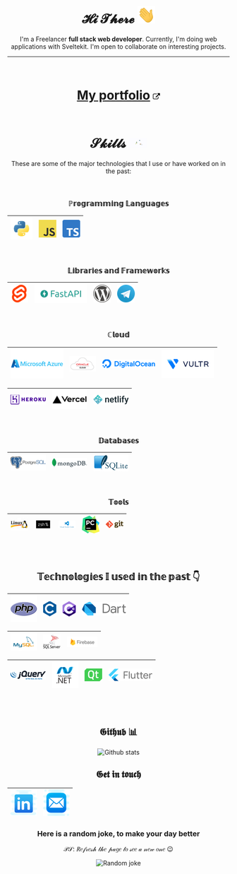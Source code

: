 <div align="center">

# 𝓗𝓲 𝓣𝓱𝓮𝓻𝓮 ![Hi.gif](./i/hi.gif)

I'm a Freelancer **full stack web developer**. Currently, I'm doing web applications with Sveltekit. I'm open to collaborate on interesting projects.

---
<br>

# [My portfolio](https://a3k.tech) ![External link icon](./i/external-link.png)

<br>

# 𝓢𝓴𝓲𝓵𝓵𝓼 ![Juggling.gif](./i/jg.gif)

These are some of the major technologies that I use or have worked on in the past:

<br>

### **ℙ𝕣𝕠𝕘𝕣𝕒𝕞𝕞𝕚𝕟𝕘 𝕃𝕒𝕟𝕘𝕦𝕒𝕘𝕖𝕤**

| ![Python](./i/py.png) | ![Javascript](./i/js.png) | ![Typescript](./i/ts.png) |
| --------------------- | ------------------------- | ------------------------- |

<br>

### **𝕃𝕚𝕓𝕣𝕒𝕣𝕚𝕖𝕤 𝕒𝕟𝕕 𝔽𝕣𝕒𝕞𝕖𝕨𝕠𝕣𝕜𝕤**
| ![Svelte](./i/svelte.png) | ![FastAPI](./i/fastapi.png) | ![Wordpress](./i/wp.png) | ![Telegram bot API](./i/tg.png) |
| ------------------------- | --------------------------- | ------------------------ | ------------------------------- |

<br>

### **ℂ𝕝𝕠𝕦𝕕**

| ![Microsoft Azure](./i/az.png) | ![Oracle cloud](./i/oc.png) | ![Digitalocean](./i/digitalocean.png) | ![Vultr](./i/vultr.png) |
| ------------------------------ | --------------------------- | ------------------------------------- | ----------------------- |

| ![Heroku](./i/heroku.png) | ![Vercel](./i/vc.png) | ![Netlify](./i/netlify.png) |
| ------------------------- | --------------------- | --------------------------- |

<br>

### **𝔻𝕒𝕥𝕒𝕓𝕒𝕤𝕖𝕤**

| ![PostgresQL](./i/postgresql.png) | ![MongoDB](./i/mongo.png) | ![SQLite](./i/sqlite.png) |
| --------------------------------- | ------------------------- | ------------------------- |

<br>

### **𝕋𝕠𝕠𝕝𝕤**

| ![Linux](./i/Linux.jpeg) | ![Zsh](./i/zsh.png) | ![VS Code](./i/vscode.png) | ![PyCharm](./i/pycharm.png) | ![Git](./i/git.png) |
| ------------------------ | ------------------- | -------------------------- | --------------------------- | ------------------- |

<br><br>

## 𝕋𝕖𝕔𝕙𝕟𝕠𝕝𝕠𝕘𝕚𝕖𝕤 𝕀 𝕦𝕤𝕖𝕕 𝕚𝕟 𝕥𝕙𝕖 𝕡𝕒𝕤𝕥 👇
| ![PHP](./i/php.png) | ![C](./i/c.png) | ![C-hashtag 🤪](./i/c-sharp.png) | ![Dart](./i/dart.png) |
| ------------------- | --------------- | ------------------------------- | --------------------- |

| ![Mysql](./i/mysql.png) | ![Microsoft SQL server](./i/mssql.png) | ![Firebase](./i/Firebase.png) |
| ----------------------- | -------------------------------------- | ----------------------------- |

| ![jQuery](./i/jquery.png) | ![Microsoft .Net WPF](./i/dot-net.png) | ![QT](./i/qt.png) | ![Flutter](./i/flutter.png) |
| ------------------------- | -------------------------------------- | ----------------- | --------------------------- |

<br><br>

## 𝕲𝖎𝖙𝖍𝖚𝖇 📊

![Github stats](https://github-readme-stats.vercel.app/api?username=416d72&show_icons=true&theme=great-gatsby&bg_color=45,80d0c7,13547a&include_all_commits=true)


## 𝕲𝖊𝖙 𝖎𝖓 𝖙𝖔𝖚𝖈𝖍

| [![Linkedin](./i/linkedin.png)](https://www.linkedin.com/in/a3k) | [![Email](./i/mail.png)](mailto://contact@a3k.tech) |
| ---------------------------------------------------------------- | --------------------------------------------------- |

### **Here is a random joke, to make your day better**
𝒫𝒮: 𝑅𝑒𝒻𝓇𝑒𝓈𝒽 𝓉𝒽𝑒 𝓅𝒶𝑔𝑒 𝓉𝑜 𝓈𝑒𝑒 𝒶 𝓃𝑒𝓌 𝑜𝓃𝑒 😉

![Random joke](https://readme-jokes.vercel.app/api?hideBorder&theme=gradientBlue&qColor=%23ffff00&aColor=%23ffffff)

</div>